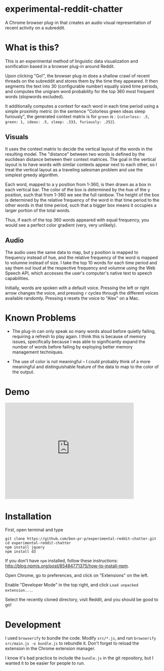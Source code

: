 # experimental-reddit-chatter
A Chrome browser plug-in that creates an audio visual representation of recent activity on a subreddit.

# What is this?
This is an experimental method of linguistic data visualization and sonification based in a browser plug-in around Reddit.

Upon clicking "Go!", the browser plug-in does a shallow crawl of recent threads on the subreddit and stores them by the time they appeared. It then segments the text into 30 (configurable number) equally sized time periods, and computes the unigram word probability for the top 360 most frequent words (stopwords excluded). 

It additionally computes a context for each word in each time period using a simple proximity metric (in the sentence "Colorless green ideas sleep furiously", the generated context matrix is for `green` is : `{colorless: .5, green: 1, ideas: .5, sleep: .333, furiously: .25}`).

## Visuals

It uses the context matrix to decide the vertical layout of the words in the resulting model. The "distance" between two words is defined by the euclidean distance between their context matrices. The goal in the vertical layout is to have words with similar contexts appear next to each other, so I treat the vertical layout as a traveling salesman problem and use the simplest greedy algorithm.

Each word, mapped to a y position from 1-360, is then drawn as a box in each vertical bar. The color of the box is determined by the hue of the y position, such that from 1-360 we see the full rainbow. The height of the box is determined by the relative frequency of the word in that time period to the other words in that time period, such that a bigger box means it occupies a larger portion of the total words.

Thus, if each of the top 360 words appeared with equal frequency, you would see a perfect color gradient (very, very unlikely). 

## Audio

The audio uses the same data to map, but y position is mapped to frequency instead of hue, and the relative frequency of the word is mapped to volumne instead of size. I take the top 10 words for each time period and say them out loud at the respective frequency and volumne using the Web Speech API, which accesses the user's computer's native text to speech capabilities. 

Initially, words are spoken with a default voice. Pressing the left or right arrow changes the voice, and pressing `r` cycles through the different voices available randomly. Pressing `0` resets the voice to "Alex" on a Mac.

# Known Problems

* The plug-in can only speak so many words aloud before quietly failing, requiring a refresh to play again. I think this is because of memory issues, specifically because I was able to significantly expand the number of words before failing by exploying better memory management techniques.

* The use of color is not meaningful – I could probably think of a more meaningful and distinguishable feature of the data to map to the color of the output.

# Demo

<iframe width="420" height="315" src="https://www.youtube.com/embed/dVt91eAqk3s" frameborder="0" allowfullscreen></iframe>

# Installation
First, open terminal and type 
```
git clone https://github.com/ben-pr-p/experimental-reddit-chatter.git
cd experimental-reddit-chatter
npm install jquery
npm install d3
```

If you don't have `npm` installed, follow these instructions: http://blog.npmjs.org/post/85484771375/how-to-install-npm.

Open Chrome, go to preferences, and click on "Extensions" on the left.

Enable "Developer Mode" in the top right, and click `Load unpacked extension...`.

Select the recently cloned directory, visit Reddit, and you should be good to go!

# Development

I used `browserify` to bundle the code. Modify `src/*.js`, and run `browserify src/main.js -o bundle.js` to rebundle it. Don't forget to reload the extension in the Chrome extension manager.

I know it's bad practice to include the `bundle.js` in the git repository, but I wanted it to be easier for people to run.

